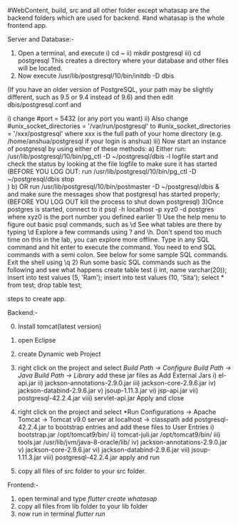 #WebContent, build, src and all other folder except whatasap are the backend folders which are used for backend.
#and whatasap is the whole frontend app.

Server and Database:-
1) Open a terminal, and execute
    i)   cd ~
    ii)  mkdir postgresql
    iii) cd postgresql
    This creates a directory where your database and other files will be located.
2)  Now execute
    /usr/lib/postgresql/10/bin/initdb -D dbis
    
   (If you have an older version of PostgreSQL, your path may be slightly different, such as 9.5 or 9.4 instead of 9.6)
   and then edit   dbis/postgresql.conf   and
    
   i)  change
             #port = 5432 (or any port you want)
     ii)   Also change 
             #unix_socket_directories = '/var/run/postgresql'
         to
             #unix_socket_directories = '/xxx/postgresql'
        where xxx is the full path of your home directory (e.g. /home/anshua/postgresql if your login is anshua)
    iii) Now start an instance of postgresql by using either of these methods:
        a) Either run:
                /usr/lib/postgresql/10/bin/pg_ctl -D ~/postgresql/dbis -l logfile start
            and check the status by looking at the file logfile to make sure it has started
            (BEFORE YOU LOG OUT:  run
                /usr/lib/postgresql/10/bin/pg_ctl -D ~/postgresql/dbis stop   
            )
         b) OR  run
               /usr/lib/postgresql/10/bin/postmaster -D ~/postgresql/dbis  &
            and make sure the messages show that postgresql has started properly;
            (BEFORE YOU LOG OUT kill the process to shut down postgresql)
3)Once postgres is started, connect to it
    psql -h localhost -p xyz0 -d postgres
  where xyz0 is the port number you defined earlier
    1)  Use the help menu to figure out basic psql commands, such as \d 
        See what tables are there by typing \d
        Explore a few commands using \? and \h.  Don't spend too much time on this in the lab, you can explore more offline.
        Type in any SQL command and hit enter to execute the command. You need to end SQL commands with a semi colon.  See below for some sample SQL commands.
        Exit the shell using \q
     2) Run some basic SQL commands such as the following and see what happens
        create table test (i int, name varchar(20));
        insert into test values (5, 'Ram');
        insert into test values (10, 'Sita');
        select * from test;
        drop table test;


steps to create app.


Backend:-

0) Install tomcat(latest version)
1) open Eclipse
2) create Dynamic web Project
3) right click on the project and select *Build Path -> Configure Build Path -> Java Build Path -> Library*
    add these jar files as Add External Jars
     i) el-api.jar
    ii) jackson-annotations-2.9.0.jar
   iii) jackson-core-2.9.6.jar
    iv) jackson-databind-2.9.6.jar
     v) jsoup-1.11.3.jar
    vi) jsp-api.jar
   vii) postgresql-42.2.4.jar
  viii) servlet-api.jar
  Apply and close
  
4) right click on the project and select *Run Configurations -> Apache Tomcat -> Tomcat v9.0 server at localhost -> classpath
   add postgresql-42.2.4.jar to bootstrap entries
   and add these files to User Entries
   i) bootstrap.jar     /opt/tomcat9/bin/
  ii) tomcat-juli.jar   /opt/tomcat9/bin/
 iii) tools.jar         /usr/lib/jvm/java-8-oracle/lib/
  iv) jackson-annotations-2.9.0.jar
   v) jackson-core-2.9.6.jar
  vi) jackson-databind-2.9.6.jar
 vii) jsoup-1.11.3.jar
viii) postgresql-42.2.4.jar
  apply and run

5) copy all files of src folder to your src folder.

Frontend:-
1) open terminal and type *flutter create whatasap*
2) copy all files from lib folder to your lib folder
3) now run in terminal *flutter run*
